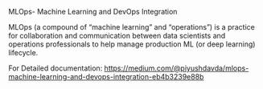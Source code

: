 MLOps- Machine Learning and DevOps Integration

MLOps (a compound of “machine learning” and “operations”) is a practice for collaboration and communication between data scientists and operations professionals to help manage production ML (or deep learning) lifecycle.

For Detailed documentation: https://medium.com/@piyushdavda/mlops-machine-learning-and-devops-integration-eb4b3239e88b
